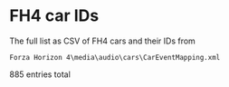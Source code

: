 # FH4 car IDs
The full list as CSV of FH4 cars and their IDs from
```
Forza Horizon 4\media\audio\cars\CarEventMapping.xml
```
885 entries total
